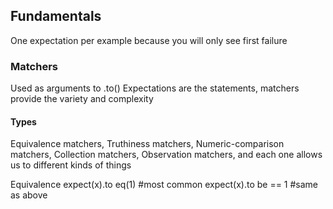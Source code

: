 ## Fundamentals
One expectation per example because you will only see first failure

### Matchers
Used as arguments to .to()
Expectations are the statements, matchers provide the variety and complexity

#### Types
Equivalence matchers, 
Truthiness matchers, 
Numeric-comparison matchers, 
Collection matchers, 
Observation matchers, 
and each one allows us to different kinds of things

Equivalence
expect(x).to eq(1) #most common 
expect(x).to be == 1 #same as above
